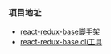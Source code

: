 ### 项目地址
- [react-redux-base脚手架](https://github.com/ichenzhifan/react-redux-base.git)
- [react-redux-base cli工具](https://github.com/ichenzhifan/create-react-redux-app-cli.git)
